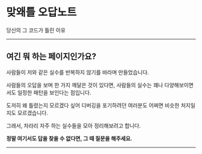 # 맞왜틀 오답노트 

당신의 그 코드가 틀린 이유

---

## 여긴 뭐 하는 페이지인가요?

사람들이 저와 같은 실수를 반복하지 않기를 바라며 만들었습니다.

사람들의 오답을 보며 한 가지 깨달은 것이 있다면, 사람들의 실수는 꽤나 다양해보이면서도 일정한 패턴을 보인다는 점입니다.

도저히 왜 틀렸는지 모르겠다 싶어 디버깅을 포기하려던 여러분도 어쩌면 비슷한 처지일지도 모르겠습니다.

그래서, 차라리 자주 하는 실수들을 모아 정리해보려고 합니다.

**정말 여기서도 답을 찾을 수 없다면, 그 때 질문을 해주세요.**

---

